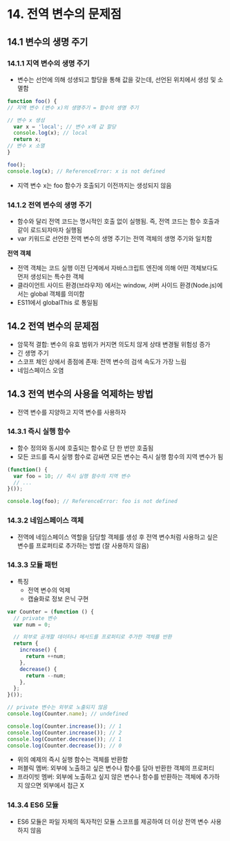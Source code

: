 # 14. 전역 변수의 문제점

## 14.1 변수의 생명 주기

### 14.1.1 지역 변수의 생명 주기

- 변수는 선언에 의해 성생되고 할당을 통해 값을 갖는데, 선언된 위치에서 생성 및 소멸함
```jsx
function foo() {
// 지역 변수 (변수 x)의 생명주기 = 함수의 생명 주기 

// 변수 x 생성
  var x = 'local'; // 변수 x에 값 할당
  console.log(x); // local
  return x;
// 변수 x 소멸
}

foo();
console.log(x); // ReferenceError: x is not defined
```
- 지역 변수 x는 foo 함수가 호출되기 이전까지는 생성되지 않음

### 14.1.2 전역 변수의 생명 주기

- 함수와 달리 전역 코드는 명시적인 호출 없이 실행됨. 즉, 전역 코드는 함수 호출과 같이 로드되자마자 실행됨
- var 키워드로 선언한 전역 변수의 생명 주기는 전역 객체의 생명 주기와 일치함

**전역 객체**
- 전역 객체는 코드 실행 이전 단계에서 자바스크립트 엔진에 의해 어떤 객체보다도 먼저 생성되는 특수한 객체
- 클라이언트 사이드 환경(브라우저) 에서는 window, 서버 사이드 환경(Node.js)에서는 global 객체를 의미함
- ES11에서 globalThis 로 통일됨

## 14.2 전역 변수의 문제점
- 암묵적 결합: 변수의 유효 범위가 커지면 의도치 않게 상태 변경될 위험성 증가
- 긴 생명 주기
- 스코프 체인 상에서 종점에 존재: 전역 변수의 검색 속도가 가장 느림
- 네임스페이스 오염

## 14.3 전역 변수의 사용을 억제하는 방법

- 전역 변수를 지양하고 지역 변수를 사용하자

### 14.3.1 즉시 실행 함수
- 함수 정의와 동시에 호출되는 함수로 단 한 번만 호출됨
- 모든 코드를 즉시 실행 함수로 감싸면 모든 변수는 즉시 실행 함수의 지역 변수가 됨
```jsx
(function() {
  var foo = 10; // 즉시 실행 함수의 지역 변수
  // ...
}());

console.log(foo); // ReferenceError: foo is not defined
```

### 14.3.2 네임스페이스 객체
- 전역에 네임스페이스 역할을 담당할 객체를 생성 후 전역 변수처럼 사용하고 싶은 변수를 프로퍼티로 추가하는 방법 (잘 사용하지 않음)

### 14.3.3 모듈 패턴
- 특징
  - 전역 변수의 억제
  - 캡슐화로 정보 은닉 구현
```jsx
var Counter = (function () {
  // private 변수 
  var num = 0;

  // 외부로 공개할 데이터나 메서드를 프로퍼티로 추가한 객체를 반환
  return {
    increase() {
      return ++num;
    },
    decrease() {
      return --num;
    },
  };
}());

// private 변수는 외부로 노출되지 않음
console.log(Counter.name); // undefined

console.log(Counter.increase()); // 1
console.log(Counter.increase()); // 2
console.log(Counter.decrease()); // 1
console.log(Counter.decrease()); // 0
```
- 위의 예제의 즉시 실행 함수는 객체를 반환함
- 퍼블릭 멤버: 외부에 노출하고 싶은 변수나 함수를 담아 반환한 객체의 프로퍼티
- 프라이빗 멤버: 외부에 노출하고 싶지 않은 변수나 함수를 반환하는 객체에 추가하지 않으면 외부에서 접근 X

### 14.3.4 ES6 모듈
- ES6 모듈은 파일 자체의 독자적인 모듈 스코프를 제공하여 더 이상 전역 변수 사용하지 않음





